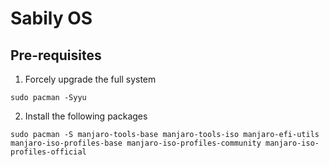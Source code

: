 # Sabily OS

## Pre-requisites

1. Forcely upgrade the full system

```
sudo pacman -Syyu 
```

2. Install the following packages
```
sudo pacman -S manjaro-tools-base manjaro-tools-iso manjaro-efi-utils manjaro-iso-profiles-base manjaro-iso-profiles-community manjaro-iso-profiles-official
```

